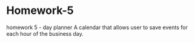 # Homework-5
homework 5 - day planner
A calendar that allows user to save events for each hour of the business day. 
